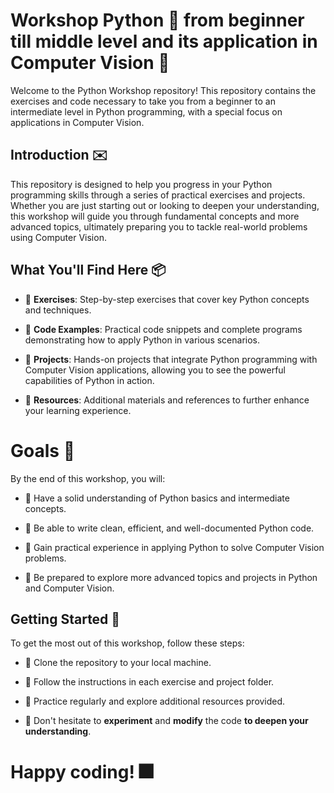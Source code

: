 # Workshop Python :snake: from beginner till middle level and its application in Computer Vision :robot:


Welcome to the Python Workshop repository! This repository contains the exercises and code necessary to take you from a beginner to an intermediate level in Python programming, with a special focus on applications in Computer Vision.

## Introduction :envelope:

This repository is designed to help you progress in your Python programming skills through a series of practical exercises and projects. Whether you are just starting out or looking to deepen your understanding, this workshop will guide you through fundamental concepts and more advanced topics, ultimately preparing you to tackle real-world problems using Computer Vision.

## What You'll Find Here :package:

* :gift: **Exercises**: Step-by-step exercises that cover key Python concepts and techniques.

* :gift: **Code Examples**: Practical code snippets and complete programs demonstrating how to apply Python in various scenarios.
    
* :gift: **Projects**: Hands-on projects that integrate Python programming with Computer Vision applications, allowing you to see the powerful capabilities of Python in action.
    
* :gift: **Resources**: Additional materials and references to further enhance your learning experience.

# Goals :bow_and_arrow:

By the end of this workshop, you will:

* :apple: Have a solid understanding of Python basics and intermediate concepts.
    
* :apple: Be able to write clean, efficient, and well-documented Python code.

* &#x1F407; Gain practical experience in applying Python to solve Computer Vision problems.
    
* :duck: Be prepared to explore more advanced topics and projects in Python and Computer Vision.

## Getting Started :egg:

To get the most out of this workshop, follow these steps:

* :hatching_chick: Clone the repository to your local machine.
    
* :baby_chick: Follow the instructions in each exercise and project folder.
    
* &#x1F425; Practice regularly and explore additional resources provided.
    
* :rooster: Don't hesitate to **experiment** and **modify** the code **to deepen your understanding**.

# **Happy coding!** :fireworks: 